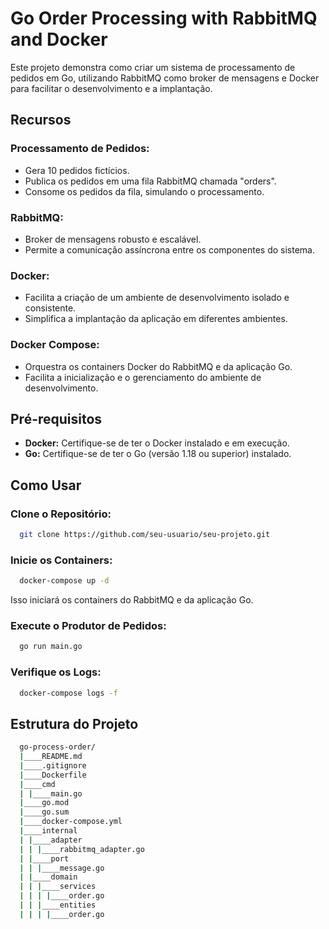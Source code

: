 # Go Order Processing with RabbitMQ and Docker

Este projeto demonstra como criar um sistema de processamento de pedidos em Go, utilizando RabbitMQ como broker de mensagens e Docker para facilitar o desenvolvimento e a implantação.

## Recursos

### Processamento de Pedidos:
- Gera 10 pedidos fictícios.
- Publica os pedidos em uma fila RabbitMQ chamada "orders".
- Consome os pedidos da fila, simulando o processamento.

### RabbitMQ:
- Broker de mensagens robusto e escalável.
- Permite a comunicação assíncrona entre os componentes do sistema.

### Docker:
- Facilita a criação de um ambiente de desenvolvimento isolado e consistente.
- Simplifica a implantação da aplicação em diferentes ambientes.

### Docker Compose:
- Orquestra os containers Docker do RabbitMQ e da aplicação Go.
- Facilita a inicialização e o gerenciamento do ambiente de desenvolvimento.

## Pré-requisitos
- **Docker:** Certifique-se de ter o Docker instalado e em execução.
- **Go:** Certifique-se de ter o Go (versão 1.18 ou superior) instalado.

## Como Usar

### Clone o Repositório:
```bash
  git clone https://github.com/seu-usuario/seu-projeto.git
```

### Inicie os Containers:
```bash
  docker-compose up -d
```
Isso iniciará os containers do RabbitMQ e da aplicação Go.

### Execute o Produtor de Pedidos:
```bash
  go run main.go
```

### Verifique os Logs:
```bash
  docker-compose logs -f
```

## Estrutura do Projeto
```bash
  go-process-order/
  |____README.md
  |____.gitignore
  |____Dockerfile
  |____cmd
  | |____main.go
  |____go.mod
  |____go.sum
  |____docker-compose.yml
  |____internal
  | |____adapter
  | | |____rabbitmq_adapter.go
  | |____port
  | | |____message.go
  | |____domain
  | | |____services
  | | | |____order.go
  | | |____entities
  | | | |____order.go
```






